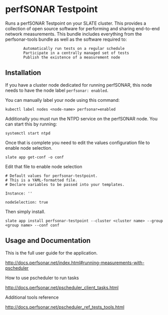 # perfSONAR Testpoint

Runs a perfSONAR Testpoint on your SLATE cluster. This provides a collection of open source software for performing and sharing end-to-end network measurements. This bundle includes everything from the perfsonar-tools bundle as well as the software required to:

            Automatically run tests on a regular schedule
            Participate in a centrally managed set of tests
            Publish the existence of a measurement node

## Installation

If you have a cluster node dedicated for running perfSONAR, this node needs to have the node label `perfsonar: enabled`.

You can manually label your node using this command:

`kubectl label nodes <node-name> perfsonar=enabled`

Additionally you must run the NTPD service on the perfSONAR node. You can start this by running:

`systemctl start ntpd`

Once that is complete you need to edit the values configuration file to enable node selection.

`slate app get-conf -o conf`

Edit that file to enable node selection

```
# Default values for perfsonar-testpoint.
# This is a YAML-formatted file.
# Declare variables to be passed into your templates.

Instance: ''

nodeSelection: true
```

Then simply install.

`slate app install perfsonar-testpoint --cluster <cluster name> --group <group name> --conf conf`

## Usage and Documentation

This is the full user guide for the application.

http://docs.perfsonar.net/index.html#running-measurements-with-pscheduler

How to use pscheduler to run tasks

http://docs.perfsonar.net/pscheduler_client_tasks.html

Additional tools reference

http://docs.perfsonar.net/pscheduler_ref_tests_tools.html

